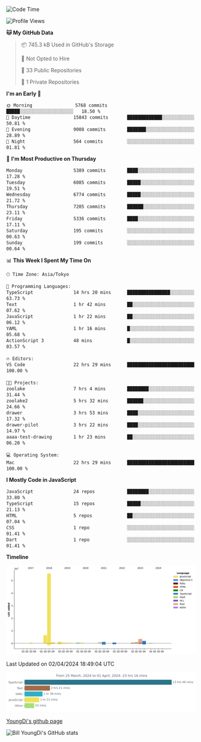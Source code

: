 <!--START_SECTION:waka-->
![Code Time](http://img.shields.io/badge/Code%20Time-558%20hrs%2059%20mins-blue)

![Profile Views](http://img.shields.io/badge/Profile%20Views-2-blue)

**🐱 My GitHub Data** 

> 📦 745.3 kB Used in GitHub's Storage 
 > 
> 🚫 Not Opted to Hire
 > 
> 📜 33 Public Repositories 
 > 
> 🔑 1 Private Repositories 
 > 
**I'm an Early 🐤** 

```text
🌞 Morning                5768 commits        █████░░░░░░░░░░░░░░░░░░░░   18.50 % 
🌆 Daytime                15843 commits       █████████████░░░░░░░░░░░░   50.81 % 
🌃 Evening                9008 commits        ███████░░░░░░░░░░░░░░░░░░   28.89 % 
🌙 Night                  564 commits         ░░░░░░░░░░░░░░░░░░░░░░░░░   01.81 % 
```
📅 **I'm Most Productive on Thursday** 

```text
Monday                   5389 commits        ████░░░░░░░░░░░░░░░░░░░░░   17.28 % 
Tuesday                  6085 commits        █████░░░░░░░░░░░░░░░░░░░░   19.51 % 
Wednesday                6774 commits        █████░░░░░░░░░░░░░░░░░░░░   21.72 % 
Thursday                 7205 commits        ██████░░░░░░░░░░░░░░░░░░░   23.11 % 
Friday                   5336 commits        ████░░░░░░░░░░░░░░░░░░░░░   17.11 % 
Saturday                 195 commits         ░░░░░░░░░░░░░░░░░░░░░░░░░   00.63 % 
Sunday                   199 commits         ░░░░░░░░░░░░░░░░░░░░░░░░░   00.64 % 
```


📊 **This Week I Spent My Time On** 

```text
🕑︎ Time Zone: Asia/Tokyo

💬 Programming Languages: 
TypeScript               14 hrs 20 mins      ████████████████░░░░░░░░░   63.73 % 
Text                     1 hr 42 mins        ██░░░░░░░░░░░░░░░░░░░░░░░   07.62 % 
JavaScript               1 hr 22 mins        ██░░░░░░░░░░░░░░░░░░░░░░░   06.12 % 
YAML                     1 hr 16 mins        █░░░░░░░░░░░░░░░░░░░░░░░░   05.68 % 
ActionScript 3           48 mins             █░░░░░░░░░░░░░░░░░░░░░░░░   03.57 % 

🔥 Editors: 
VS Code                  22 hrs 29 mins      █████████████████████████   100.00 % 

🐱‍💻 Projects: 
zoolake                  7 hrs 4 mins        ████████░░░░░░░░░░░░░░░░░   31.44 % 
zoolake2                 5 hrs 32 mins       ██████░░░░░░░░░░░░░░░░░░░   24.66 % 
drawer                   3 hrs 53 mins       ████░░░░░░░░░░░░░░░░░░░░░   17.32 % 
drawer-pilot             3 hrs 22 mins       ████░░░░░░░░░░░░░░░░░░░░░   14.97 % 
aaaa-test-drawing        1 hr 23 mins        ██░░░░░░░░░░░░░░░░░░░░░░░   06.20 % 

💻 Operating System: 
Mac                      22 hrs 29 mins      █████████████████████████   100.00 % 
```

**I Mostly Code in JavaScript** 

```text
JavaScript               24 repos            ████████░░░░░░░░░░░░░░░░░   33.80 % 
TypeScript               15 repos            █████░░░░░░░░░░░░░░░░░░░░   21.13 % 
HTML                     5 repos             ██░░░░░░░░░░░░░░░░░░░░░░░   07.04 % 
CSS                      1 repo              ░░░░░░░░░░░░░░░░░░░░░░░░░   01.41 % 
Dart                     1 repo              ░░░░░░░░░░░░░░░░░░░░░░░░░   01.41 % 
```



**Timeline**

![Lines of Code chart](https://raw.githubusercontent.com/Youngdi/Youngdi/master/assets/bar_graph.png)


 Last Updated on 02/04/2024 18:49:04 UTC
<!--END_SECTION:waka-->

![wakatime](./images/stat.svg)

[YoungDi's github page](https://youngdi.github.io)

![Bill YoungDi's GitHub stats](https://github-readme-stats.vercel.app/api?username=youngdi&count_private=true&show_icons=true)
